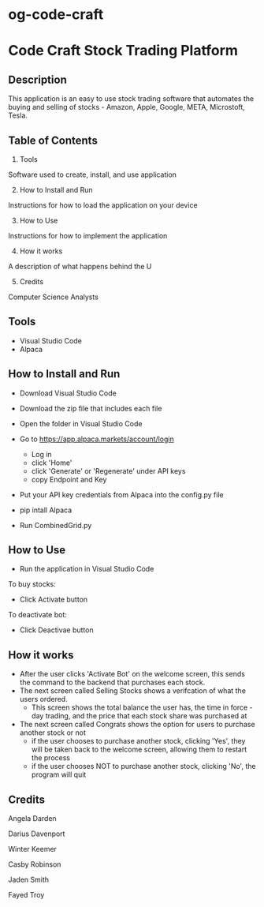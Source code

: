 # og-code-craft
# Code Craft Stock Trading Platform

## **Description**
This application is an easy to use stock trading software that automates the buying and selling of stocks - Amazon, Apple, Google, META, Microstoft, Tesla.  

## **Table of Contents**
1)  Tools

Software used to create, install, and use application
    
2)  How to Install and Run

Instructions for how to load the application on your device
    
3) How to Use

Instructions for how to implement the application
    
4)  How it works

A description of what happens behind the U
    
5) Credits

Computer Science Analysts


## **Tools**
- Visual Studio Code
- Alpaca

## **How to Install and Run**
- Download Visual Studio Code
- Download the zip file that includes each file  
- Open the folder in Visual Studio Code

- Go to https://app.alpaca.markets/account/login
  - Log in
  - click 'Home'
  - click 'Generate' or 'Regenerate' under API keys
  - copy Endpoint and Key
- Put your API key credentials from Alpaca into the config.py file

- pip intall Alpaca
- Run CombinedGrid.py

## **How to Use**
- Run the application in Visual Studio Code

To buy stocks:
- Click Activate button
  
To deactivate bot:
- Click Deactivae button

## **How it works**
- After the user clicks 'Activate Bot' on the welcome screen, this sends the command to the backend that purchases each stock. 
- The next screen called Selling Stocks shows a verifcation of what the users ordered.
  - This screen shows the total balance the user has, the time in force - day trading, and the price that each stock share was purchased at
- The next screen called Congrats shows the option for users to purchase another stock or not
    - if the user chooses to purchase another stock, clicking 'Yes', they will be taken back to the welcome screen, allowing them to restart the process
    - if the user chooses NOT to purchase another stock, clicking 'No', the program will quit

## **Credits**
Angela Darden

Darius Davenport

Winter Keemer

Casby Robinson

Jaden Smith

Fayed Troy
